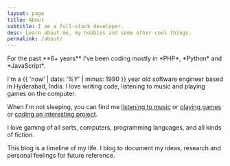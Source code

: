 ```yaml
---
layout: page
title: About
subtitle: I am a full-stack developer.
desc: Learn about me, my hobbies and some other cool things.
permalink: /about/
---
```


<div class="pretty-links">

<div class="lead lead-about">For the past **6+ years** I've been coding mostly in *PHP*, *Python* and *JavaScript*.
</div>

I'm a {{ 'now' | date: '%Y' | minus: 1990 }} year old software engineer based in Hyderabad, India. I love writing code, listening to music and playing games on the computer.

When I'm not sleeping, you can find me <a href="https://last.fm/user/thephpguy" target="_blank">listening to music</a> or <a href="https://steamcommunity.com/id/cybercriminal" target="_blank">playing games</a> or <a href="/projects">coding an interesting project</a>.

I love gaming of all sorts, computers, programming languages, and all kinds of fiction.

This blog is a timeline of my life. I blog to document my ideas, research and personal feelings for future reference.

</div>